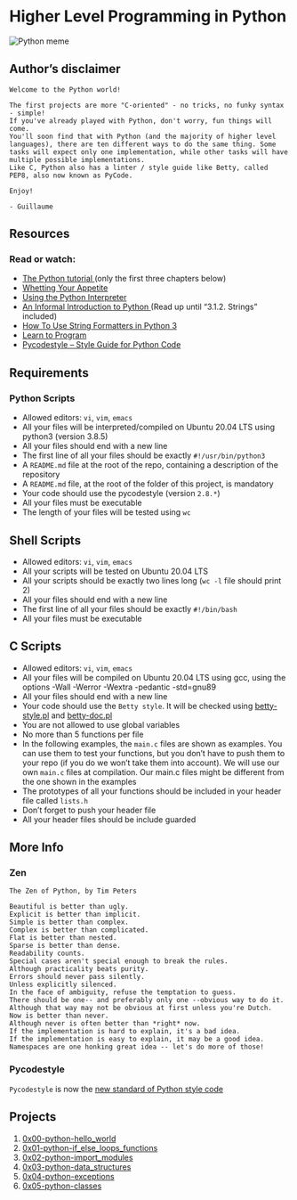 # Higher Level Programming in Python
![Python meme](https://s3.amazonaws.com/intranet-projects-files/holbertonschool-higher-level_programming+/231/48a9fdbd67c84a328a9df9ec8d93b9ac2458ac37721d7d53e51a27fb2bdc5263.jpg)
## Author’s disclaimer
```
Welcome to the Python world!

The first projects are more "C-oriented" - no tricks, no funky syntax - simple!
If you've already played with Python, don't worry, fun things will come.
You'll soon find that with Python (and the majority of higher level languages), there are ten different ways to do the same thing. Some tasks will expect only one implementation, while other tasks will have multiple possible implementations.
Like C, Python also has a linter / style guide like Betty, called PEP8, also now known as PyCode.

Enjoy!

- Guillaume
```
## Resources
### Read or watch:

- [The Python tutorial ](https://alx-intranet.hbtn.io/rltoken/JsFCs_NBzMAR7-XPAZ9BoA)(only the first three chapters below)
- [Whetting Your Appetite](https://alx-intranet.hbtn.io/rltoken/kifRlLG2iMX5AZiW8lrCMg)
- [Using the Python Interpreter](https://alx-intranet.hbtn.io/rltoken/RVpfAuagCo9SdfYeoHd6jg)
- [An Informal Introduction to Python ](https://alx-intranet.hbtn.io/rltoken/bVps0ZPWq7qVZ7vc-eJGTw)(Read up until “3.1.2. Strings” included)
- [How To Use String Formatters in Python 3](https://alx-intranet.hbtn.io/rltoken/Ju0J8BxkuPX5yKZctyKfsQ)
- [Learn to Program](https://alx-intranet.hbtn.io/rltoken/szBsJ-Qyig_RrImN7RGlOg)
- [Pycodestyle – Style Guide for Python Code](https://alx-intranet.hbtn.io/rltoken/tgYt-0zVy1T4sDlE9ohxnA)
## Requirements
### Python Scripts
- Allowed editors: `vi`, `vim`, `emacs`
- All your files will be interpreted/compiled on Ubuntu 20.04 LTS using python3 (version 3.8.5)
- All your files should end with a new line
- The first line of all your files should be exactly `#!/usr/bin/python3`
- A `README.md` file at the root of the repo, containing a description of the repository
- A `README.md` file, at the root of the folder of this project, is mandatory
- Your code should use the pycodestyle (version `2.8.*`)
- All your files must be executable
- The length of your files will be tested using `wc`
## Shell Scripts
- Allowed editors: `vi`, `vim`, `emacs`
- All your scripts will be tested on Ubuntu 20.04 LTS
- All your scripts should be exactly two lines long (`wc -l` file should print 2)
- All your files should end with a new line
- The first line of all your files should be exactly `#!/bin/bash`
- All your files must be executable
## C Scripts
- Allowed editors: `vi`, `vim`, `emacs`
- All your files will be compiled on Ubuntu 20.04 LTS using gcc, using the options -Wall -Werror -Wextra -pedantic -std=gnu89
- All your files should end with a new line
- Your code should use the `Betty style`. It will be checked using [betty-style.pl](https://github.com/holbertonschool/Betty/blob/master/betty-style.pl) and [betty-doc.pl](https://github.com/holbertonschool/Betty/blob/master/betty-doc.pl)
- You are not allowed to use global variables
- No more than 5 functions per file
- In the following examples, the `main.c` files are shown as examples. You can use them to test your functions, but you don’t have to push them to your repo (if you do we won’t take them into account). We will use our own `main.c` files at compilation. Our main.c files might be different from the one shown in the examples
- The prototypes of all your functions should be included in your header file called `lists.h`
- Don’t forget to push your header file
- All your header files should be include guarded
## More Info
### Zen
```
The Zen of Python, by Tim Peters

Beautiful is better than ugly.
Explicit is better than implicit.
Simple is better than complex.
Complex is better than complicated.
Flat is better than nested.
Sparse is better than dense.
Readability counts.
Special cases aren't special enough to break the rules.
Although practicality beats purity.
Errors should never pass silently.
Unless explicitly silenced.
In the face of ambiguity, refuse the temptation to guess.
There should be one-- and preferably only one --obvious way to do it.
Although that way may not be obvious at first unless you're Dutch.
Now is better than never.
Although never is often better than *right* now.
If the implementation is hard to explain, it's a bad idea.
If the implementation is easy to explain, it may be a good idea.
Namespaces are one honking great idea -- let's do more of those!
```
### Pycodestyle
`Pycodestyle` is now the [new standard of Python style code](https://alx-intranet.hbtn.io/rltoken/UQ25jC6sA5XqZl6ZZIdAaw)

## Projects
1. [0x00-python-hello_world](https://github.com/Wireless-XZ/alx-higher_level_programming/tree/master/0x00-python-hello_world)
2. [0x01-python-if_else_loops_functions](https://github.com/Wireless-XZ/alx-higher_level_programming/tree/master/0x01-python-if_else_loops_functions)
3. [0x02-python-import_modules](https://github.com/Wireless-XZ/alx-higher_level_programming/tree/master/0x02-python-import_modules)
4. [0x03-python-data_structures](https://github.com/Wireless-XZ/alx-higher_level_programming/tree/master/0x03-python-data_structures)
5. [0x04-python-exceptions](https://github.com/Wireless-XZ/alx-higher_level_programming/tree/master/0x04-python-exceptions)
6. [0x05-python-classes](https://github.com/Wireless-XZ/alx-higher_level_programming/tree/master/0x05-python-classes) 
